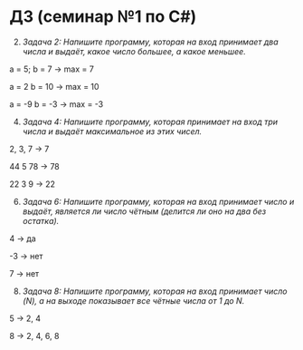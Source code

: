 # ДЗ (семинар №1 по С#)
2. *Задача 2: Напишите программу, которая на вход принимает два числа и выдаёт, какое число большее, а какое меньшее.*

a = 5; b = 7 -> max = 7

a = 2 b = 10 -> max = 10

a = -9 b = -3 -> max = -3

4. *Задача 4: Напишите программу, которая принимает на вход три числа и выдаёт максимальное из этих чисел.*

2, 3, 7 -> 7

44 5 78 -> 78

22 3 9 -> 22

6. *Задача 6: Напишите программу, которая на вход принимает число и выдаёт, является ли число чётным (делится ли оно на два без остатка).*

4 -> да

-3 -> нет

7 -> нет

8. *Задача 8: Напишите программу, которая на вход принимает число (N), а на выходе показывает все чётные числа от 1 до N.*

5 -> 2, 4

8 -> 2, 4, 6, 8
